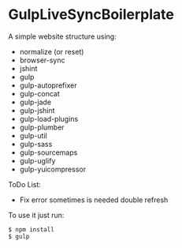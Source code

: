 # GulpLiveSyncBoilerplate

A simple website structure using:
- normalize (or reset)
- browser-sync
- jshint
- gulp
- gulp-autoprefixer
- gulp-concat
- gulp-jade
- gulp-jshint
- gulp-load-plugins
- gulp-plumber
- gulp-util
- gulp-sass
- gulp-sourcemaps
- gulp-uglify
- gulp-yuicompressor

ToDo List:
- Fix error sometimes is needed double refresh

To use it just run:
```
$ npm install
$ gulp
```
